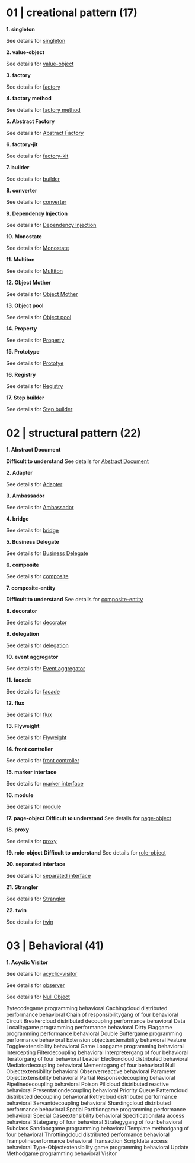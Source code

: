 # 01 | creational pattern (17)

**1. singleton**

See details for [singleton](./singleton/README.md)

**2. value-object**

See details for [value-object](./value-object/README.md)

**3. factory**

See details for [factory](./factory/README.md)

**4. factory method**

See details for [factory method](./factory-method/README.md)

**5. Abstract Factory**

See details for [Abstract Factory](./abstract-factory/README.md)

**6. factory-jit**

See details for [factory-kit](./factory-kit/README.md)

**7. builder**

See details for [builder](./builder/README.md)

**8. converter**

See details for [converter](./converter/README.md)

**9. Dependency Injection**

See details for [Dependency Injection](./dependency-injection/README.md)

**10. Monostate**

See details for [Monostate](./monostate/README.md)

**11. Multiton**

See details for [Multiton](./multiton/README.md)

**12. Object Mother**

See details for [Object Mother](./object-mother/README.md)

**13. Object pool**

See details for [Object pool](./object-pool/README.md)

**14. Property**

See details for [Property](./property/README.md)

**15. Prototype**

See details for [Prototye](./prototype/README.md)

**16. Registry**

See details for [Registry](./registry/README.md)

**17. Step builder**

See details for [Step builder](./step-builder/README.md)


# 02 | structural pattern (22)

**1. Abstract Document**

**Difficult to understand**
See details for [Abstract Document](./abstract-document/README.md)

**2. Adapter**

See details for [Adapter](./adapter/README.md)

**3. Ambassador**

See details for [Ambassador](./ambassador/README.md)

**4. bridge**

See details for [bridge](./bridge/README.md)

**5. Business Delegate**

See details for [Business Delegate](./business-delegate/README.md)

**6. composite**

See details for [composite](./composite/README.md)

**7. composite-entity**

**Difficult to understand**
See details for [composite-entity](./composite-entity/README.md)

**8. decorator**

See details for [decorator](./decorator/README.md)

**9. delegation**

See details for [delegation](./delegation/README.md)

**10. event aggregator**

See details for [Event aggregator](./event-aggregator/README.md)

**11. facade**

See details for [facade](./facade/README.md)

**12. flux**

See details for [flux](./flux/README.md)

**13. Flyweight**

See details for [Flyweight](./flyweight/README.md)

**14. front controller**

See details for [front controller](./front-controller/README.md)

**15. marker interface**

See details for [marker interface](./marker/README.md)

**16. module**

See details for [module](./module/README.md)

**17. page-object**
**Difficult to understand**
See details for [page-object](./page-object/README.md)

**18. proxy**

See details for [proxy](./proxy/README.md)

**19. role-object**
**Difficult to understand**
See details for [role-object](./role-object/README.md)

**20. separated interface**

See details for [separated interface](./separated-interface/README.md)

**21. Strangler**

See details for [Strangler](./strangler/README.md)

**22. twin**

See details for [twin](./twin/README.md)

# 03 | Behavioral (41)


**1. Acyclic Visitor** 

See details for [acyclic-visitor](./acyclic-visitor/README.md)

See details for [observer](./observer/README.md)

See details for [Null Object](./null-object/README.md)



Bytecodegame programming  behavioral
Cachingcloud distributed performance  behavioral
Chain of responsibilitygang of four  behavioral
Circuit Breakercloud distributed decoupling performance  behavioral
Data Localitygame programming performance  behavioral
Dirty Flaggame programming performance  behavioral
Double Buffergame programming performance  behavioral
Extension objectsextensibility  behavioral
Feature Toggleextensibility  behavioral
Game Loopgame programming  behavioral
Intercepting Filterdecoupling  behavioral
Interpretergang of four  behavioral
Iteratorgang of four  behavioral
Leader Electioncloud distributed  behavioral
Mediatordecoupling  behavioral
Mementogang of four  behavioral
Null Objectextensibility  behavioral
Observerreactive  behavioral
Parameter Objectextensibility  behavioral
Partial Responsedecoupling  behavioral
Pipelinedecoupling  behavioral
Poison Pillcloud distributed reactive  behavioral
Presentationdecoupling  behavioral
Priority Queue Patterncloud distributed decoupling  behavioral
Retrycloud distributed performance  behavioral
Servantdecoupling  behavioral
Shardingcloud distributed performance  behavioral
Spatial Partitiongame programming performance  behavioral
Special Caseextensibility  behavioral
Specificationdata access  behavioral
Stategang of four  behavioral
Strategygang of four  behavioral
Subclass Sandboxgame programming  behavioral
Template methodgang of four  behavioral
Throttlingcloud distributed performance  behavioral
Trampolineperformance  behavioral
Transaction Scriptdata access  behavioral
Type-Objectextensibility game programming  behavioral
Update Methodgame programming  behavioral
Visitor

